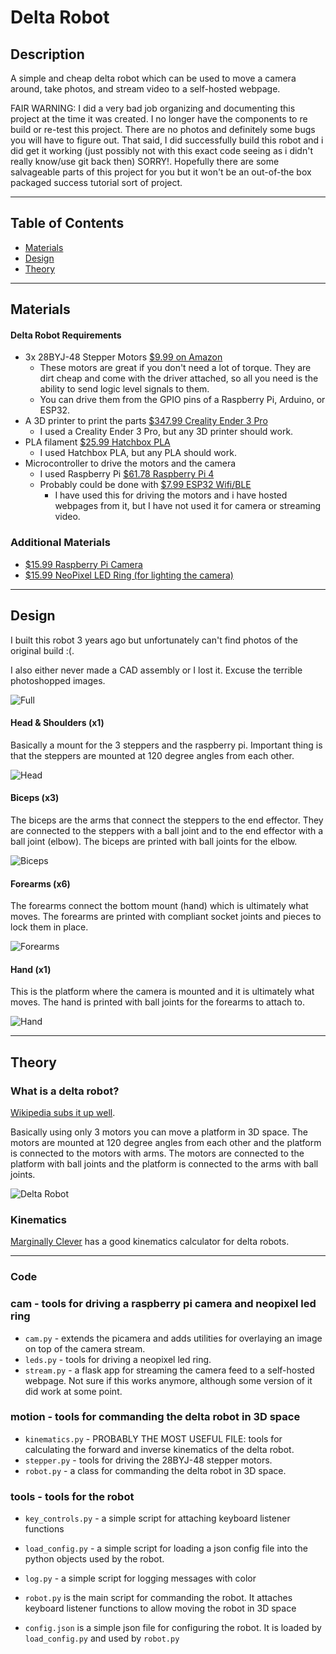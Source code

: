 # Delta Robot

## Description
A simple and cheap delta robot which can be used to move a camera around, take photos, and stream video to a self-hosted webpage.

FAIR WARNING: I did a very bad job organizing and documenting this project at the time it was created. I no longer have the components to re build or re-test this project. There are no photos and definitely some bugs you will have to figure out. That said, I did successfully build this robot and i did get it working (just possibly not with this exact code seeing as i didn't really know/use git back then) SORRY!. Hopefully there are some salvageable parts of this project for you but it won't be an out-of-the box packaged success tutorial sort of project.

<hr/>

## Table of Contents
* [Materials](#materials)
* [Design](#design)
* [Theory](#theory)

<hr/>

## Materials
#### Delta Robot Requirements
* 3x 28BYJ-48 Stepper Motors [$9.99 on Amazon](https://a.co/d/1H8w173)
  * These motors are great if you don't need a lot of torque. They are dirt cheap and come with the driver attached, so all you need is the ability to send logic level signals to them.
  * You can drive them from the GPIO pins of a Raspberry Pi, Arduino, or ESP32.
* A 3D printer to print the parts [$347.99 Creality Ender 3 Pro](https://a.co/d/giijayi)
  * I used a Creality Ender 3 Pro, but any 3D printer should work.
* PLA filament [$25.99 Hatchbox PLA](https://a.co/d/dkJQ1mc)
  * I used Hatchbox PLA, but any PLA should work.
* Microcontroller to drive the motors and the camera
  * I used Raspberry Pi [$61.78 Raspberry Pi 4](https://a.co/d/7z3z3Zp)
  * Probably could be done with [$7.99 ESP32 Wifi/BLE](https://a.co/d/bNuEp17)
    * I have used this for driving the motors and i have hosted webpages from it, but I have not used it for camera or streaming video.

### Additional Materials
* [$15.99 Raspberry Pi Camera](https://a.co/d/0xqtnDU)
* [$15.99 NeoPixel LED Ring (for lighting the camera)](https://a.co/d/7z3z3Zp)

<hr/>

## Design
I built this robot 3 years ago but unfortunately can't find photos of the original build :(.

I also either never made a CAD assembly or I lost it. Excuse the terrible photoshopped images.

![Full](./parts/full.png)

#### Head & Shoulders (x1)
Basically a mount for the 3 steppers and the raspberry pi. Important thing is that the steppers are mounted at 120 degree angles from each other.

![Head](./parts/head/head.png)

#### Biceps (x3)
The biceps are the arms that connect the steppers to the end effector. They are connected to the steppers with a ball joint and to the end effector with a ball joint (elbow).
The biceps are printed with ball joints for the elbow.

![Biceps](./parts/bicep/bicep.png)

#### Forearms (x6)
The forearms connect the bottom mount (hand) which is ultimately what moves. 
The forearms are printed with compliant socket joints and pieces to lock them in place.

![Forearms](./parts/forearm/forearm.png)

#### Hand (x1)
This is the platform where the camera is mounted and it is ultimately what moves. The hand is printed with ball joints for the forearms to attach to.

![Hand](./parts/hand/hand.png)

<hr/>

## Theory

### What is a delta robot?
[Wikipedia subs it up well](https://en.wikipedia.org/wiki/Delta_robot).

Basically using only 3 motors you can move a platform in 3D space. The motors are mounted at 120 degree angles from each other and the platform is connected to the motors with arms. The motors are connected to the platform with ball joints and the platform is connected to the arms with ball joints.

![Delta Robot](https://upload.wikimedia.org/wikipedia/commons/5/56/DeltaRamki.gif)


### Kinematics
[Marginally Clever](https://www.marginallyclever.com/other/samples/fk-ik-test.html) has a good kinematics calculator for delta robots.


<hr/>

### Code

### cam - tools for driving a raspberry pi camera and neopixel led ring
* `cam.py` - extends the picamera and adds utilities for overlaying an image on top of the camera stream.
* `leds.py` - tools for driving a neopixel led ring.
* `stream.py` - a flask app for streaming the camera feed to a self-hosted webpage. Not sure if this works anymore, although some version of it did work at some point.

### motion - tools for commanding the delta robot in 3D space
* `kinematics.py` - PROBABLY THE MOST USEFUL FILE: tools for calculating the forward and inverse kinematics of the delta robot.
* `stepper.py` - tools for driving the 28BYJ-48 stepper motors.
* `robot.py` - a class for commanding the delta robot in 3D space.

### tools - tools for the robot
* `key_controls.py` - a simple script for attaching keyboard listener functions
* `load_config.py` - a simple script for loading a json config file into the python objects used by the robot.
* `log.py` - a simple script for logging messages with color

* `robot.py` is the main script for commanding the robot. It attaches keyboard listener functions to allow moving the robot in 3D space
* `config.json` is a simple json file for configuring the robot. It is loaded by `load_config.py` and used by `robot.py`
